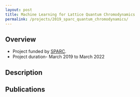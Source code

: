 ```yaml
---
layout: post
title: Machine Learning for Lattice Quantum Chromodynamics
permalink: /projects/2019_sparc_quantum_chromodynamics/
---
```


## Overview

  - Project funded by [SPARC]().
  - Project duration- March 2019 to March 2022

## Description
<!---
<img class="img-cover mb-3" src="/assets/images/projects/2021_sensors_graph_abs.png" width="800" height="340">
<br />
--->

## Publications
